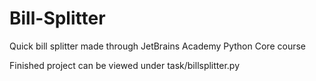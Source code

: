 # Bill-Splitter
Quick bill splitter made through JetBrains Academy Python Core course

Finished project can be viewed under task/billsplitter.py
